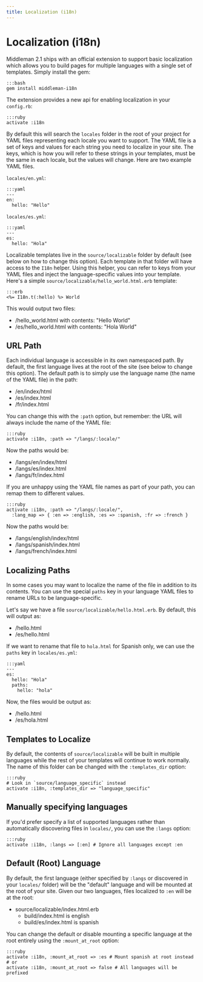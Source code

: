 ```yaml
---
title: Localization (i18n)
---
```


# Localization (i18n)

Middleman 2.1 ships with an official extension to support basic localization which allows you to build pages for multiple languages with a single set of templates. Simply install the gem:

    :::bash
    gem install middleman-i18n

The extension provides a new api for enabling localization in your `config.rb`:

    :::ruby
    activate :i18n

By default this will search the `locales` folder in the root of your project for YAML files representing each locale you want to support. The YAML file is a set of keys and values for each string you need to localize in your site. The keys, which is how you will refer to these strings in your templates, must be the same in each locale, but the values will change. Here are two example YAML files.

`locales/en.yml`:

    :::yaml
    ---
    en:
      hello: "Hello"

`locales/es.yml`:

    :::yaml
    ---
    es:
      hello: "Hola"

Localizable templates live in the `source/localizable` folder by default (see below on how to change this option). Each template in that folder will have access to the `I18n` helper. Using this helper, you can refer to keys from your YAML files and inject the language-specific values into your template. Here's a simple `source/localizable/hello_world.html.erb` template:

    :::erb
    <%= I18n.t(:hello) %> World

This would output two files:

* /hello_world.html with contents: "Hello World"
* /es/hello_world.html with contents: "Hola World"

## URL Path

Each individual language is accessible in its own namespaced path. By default, the first language lives at the root of the site (see below to change this option). The default path is to simply use the language name (the name of the YAML file) in the path:

* /en/index/html
* /es/index.html
* /fr/index.html

You can change this with the `:path` option, but remember: the URL will always include the name of the YAML file:

    :::ruby
    activate :i18n, :path => "/langs/:locale/"

Now the paths would be:

* /langs/en/index/html
* /langs/es/index.html
* /langs/fr/index.html

If you are unhappy using the YAML file names as part of your path, you can remap them to different values.

    :::ruby
    activate :i18n, :path => "/langs/:locale/", 
      :lang_map => { :en => :english, :es => :spanish, :fr => :french }

Now the paths would be:

* /langs/english/index/html
* /langs/spanish/index.html
* /langs/french/index.html

## Localizing Paths

In some cases you may want to localize the name of the file in addition to its contents. You can use the special `paths` key in your language YAML files to rename URLs to be language-specific.

Let's say we have a file `source/localizable/hello.html.erb`. By default, this will output as:

* /hello.html
* /es/hello.html

If we want to rename that file to `hola.html` for Spanish only, we can use the `paths` key in `locales/es.yml`:

    :::yaml
    ---
    es:
      hello: "Hola"
      paths:
        hello: "hola"

Now, the files would be output as: 

* /hello.html
* /es/hola.html

## Templates to Localize

By default, the contents of `source/localizable` will be built in multiple languages while the rest of your templates will continue to work normally. The name of this folder can be changed with the `:templates_dir` option:

    :::ruby
    # Look in `source/language_specific` instead
    activate :i18n, :templates_dir => "language_specific"

## Manually specifying languages

If you'd prefer specify a list of supported languages rather than automatically discovering files in `locales/`, you can use the `:langs` option:

    :::ruby
    activate :i18n, :langs => [:en] # Ignore all languages except :en

## Default (Root) Language

By default, the first language (either specified by `:langs` or discovered in your `locales/` folder) will be the "default" language and will be mounted at the root of your site. Given our two languages, files localized to `:en` will be at the root:

* source/localizable/index.html.erb
  * build/index.html is english
  * build/es/index.html is spanish

You can change the default or disable mounting a specific language at the root entirely using the `:mount_at_root` option:

    :::ruby
    activate :i18n, :mount_at_root => :es # Mount spanish at root instead
    # or
    activate :i18n, :mount_at_root => false # All languages will be prefixed